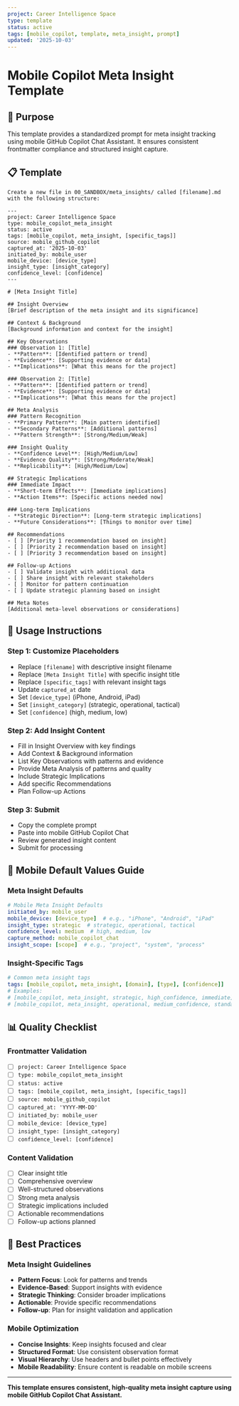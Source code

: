 ```yaml
---
project: Career Intelligence Space
type: template
status: active
tags: [mobile_copilot, template, meta_insight, prompt]
updated: '2025-10-03'
---
```


# Mobile Copilot Meta Insight Template

## 🎯 Purpose

This template provides a standardized prompt for meta insight tracking using mobile GitHub Copilot Chat Assistant. It ensures consistent frontmatter compliance and structured insight capture.

## 📋 Template

```
Create a new file in 00_SANDBOX/meta_insights/ called [filename].md with the following structure:

---
project: Career Intelligence Space
type: mobile_copilot_meta_insight
status: active
tags: [mobile_copilot, meta_insight, [specific_tags]]
source: mobile_github_copilot
captured_at: '2025-10-03'
initiated_by: mobile_user
mobile_device: [device_type]
insight_type: [insight_category]
confidence_level: [confidence]
---

# [Meta Insight Title]

## Insight Overview
[Brief description of the meta insight and its significance]

## Context & Background
[Background information and context for the insight]

## Key Observations
### Observation 1: [Title]
- **Pattern**: [Identified pattern or trend]
- **Evidence**: [Supporting evidence or data]
- **Implications**: [What this means for the project]

### Observation 2: [Title]
- **Pattern**: [Identified pattern or trend]
- **Evidence**: [Supporting evidence or data]
- **Implications**: [What this means for the project]

## Meta Analysis
### Pattern Recognition
- **Primary Pattern**: [Main pattern identified]
- **Secondary Patterns**: [Additional patterns]
- **Pattern Strength**: [Strong/Medium/Weak]

### Insight Quality
- **Confidence Level**: [High/Medium/Low]
- **Evidence Quality**: [Strong/Moderate/Weak]
- **Replicability**: [High/Medium/Low]

## Strategic Implications
### Immediate Impact
- **Short-term Effects**: [Immediate implications]
- **Action Items**: [Specific actions needed now]

### Long-term Implications
- **Strategic Direction**: [Long-term strategic implications]
- **Future Considerations**: [Things to monitor over time]

## Recommendations
- [ ] [Priority 1 recommendation based on insight]
- [ ] [Priority 2 recommendation based on insight]
- [ ] [Priority 3 recommendation based on insight]

## Follow-up Actions
- [ ] Validate insight with additional data
- [ ] Share insight with relevant stakeholders
- [ ] Monitor for pattern continuation
- [ ] Update strategic planning based on insight

## Meta Notes
[Additional meta-level observations or considerations]
```

## 🔧 Usage Instructions

### **Step 1: Customize Placeholders**
- Replace `[filename]` with descriptive insight filename
- Replace `[Meta Insight Title]` with specific insight title
- Replace `[specific_tags]` with relevant insight tags
- Update `captured_at` date
- Set `[device_type]` (iPhone, Android, iPad)
- Set `[insight_category]` (strategic, operational, tactical)
- Set `[confidence]` (high, medium, low)

### **Step 2: Add Insight Content**
- Fill in Insight Overview with key findings
- Add Context & Background information
- List Key Observations with patterns and evidence
- Provide Meta Analysis of patterns and quality
- Include Strategic Implications
- Add specific Recommendations
- Plan Follow-up Actions

### **Step 3: Submit**
- Copy the complete prompt
- Paste into mobile GitHub Copilot Chat
- Review generated insight content
- Submit for processing

## 📱 Mobile Default Values Guide

### **Meta Insight Defaults**
```yaml
# Mobile Meta Insight Defaults
initiated_by: mobile_user
mobile_device: [device_type]  # e.g., "iPhone", "Android", "iPad"
insight_type: strategic  # strategic, operational, tactical
confidence_level: medium  # high, medium, low
capture_method: mobile_copilot_chat
insight_scope: [scope]  # e.g., "project", "system", "process"
```

### **Insight-Specific Tags**
```yaml
# Common meta insight tags
tags: [mobile_copilot, meta_insight, [domain], [type], [confidence]]
# Examples:
# [mobile_copilot, meta_insight, strategic, high_confidence, immediate]
# [mobile_copilot, meta_insight, operational, medium_confidence, standard]
```

## 📊 Quality Checklist

### **Frontmatter Validation**
- [ ] `project: Career Intelligence Space`
- [ ] `type: mobile_copilot_meta_insight`
- [ ] `status: active`
- [ ] `tags: [mobile_copilot, meta_insight, [specific_tags]]`
- [ ] `source: mobile_github_copilot`
- [ ] `captured_at: 'YYYY-MM-DD'`
- [ ] `initiated_by: mobile_user`
- [ ] `mobile_device: [device_type]`
- [ ] `insight_type: [insight_category]`
- [ ] `confidence_level: [confidence]`

### **Content Validation**
- [ ] Clear insight title
- [ ] Comprehensive overview
- [ ] Well-structured observations
- [ ] Strong meta analysis
- [ ] Strategic implications included
- [ ] Actionable recommendations
- [ ] Follow-up actions planned

## 🎯 Best Practices

### **Meta Insight Guidelines**
- **Pattern Focus**: Look for patterns and trends
- **Evidence-Based**: Support insights with evidence
- **Strategic Thinking**: Consider broader implications
- **Actionable**: Provide specific recommendations
- **Follow-up**: Plan for insight validation and application

### **Mobile Optimization**
- **Concise Insights**: Keep insights focused and clear
- **Structured Format**: Use consistent observation format
- **Visual Hierarchy**: Use headers and bullet points effectively
- **Mobile Readability**: Ensure content is readable on mobile screens

---

**This template ensures consistent, high-quality meta insight capture using mobile GitHub Copilot Chat Assistant.**
